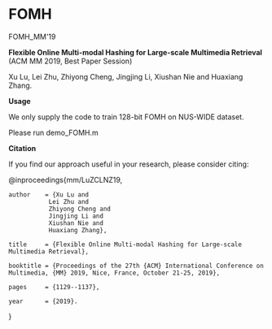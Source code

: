 # FOMH
FOMH_MM'19

**Flexible Online Multi-modal Hashing for Large-scale Multimedia Retrieval** (ACM MM 2019, Best Paper Session)

Xu Lu, Lei Zhu, Zhiyong Cheng, Jingjing Li, Xiushan Nie and Huaxiang Zhang.

**Usage**

We only supply the code to train 128-bit FOMH on NUS-WIDE dataset.

Please run demo_FOMH.m

**Citation**

If you find our approach useful in your research, please consider citing:

@inproceedings{mm/LuZCLNZ19,

    author    = {Xu Lu and
               Lei Zhu and
               Zhiyong Cheng and
               Jingjing Li and
               Xiushan Nie and
               Huaxiang Zhang},
               
    title     = {Flexible Online Multi-modal Hashing for Large-scale Multimedia Retrieval},
    
    booktitle = {Proceedings of the 27th {ACM} International Conference on Multimedia, {MM} 2019, Nice, France, October 21-25, 2019},
  
    pages     = {1129--1137},
  
    year      = {2019}.

}
